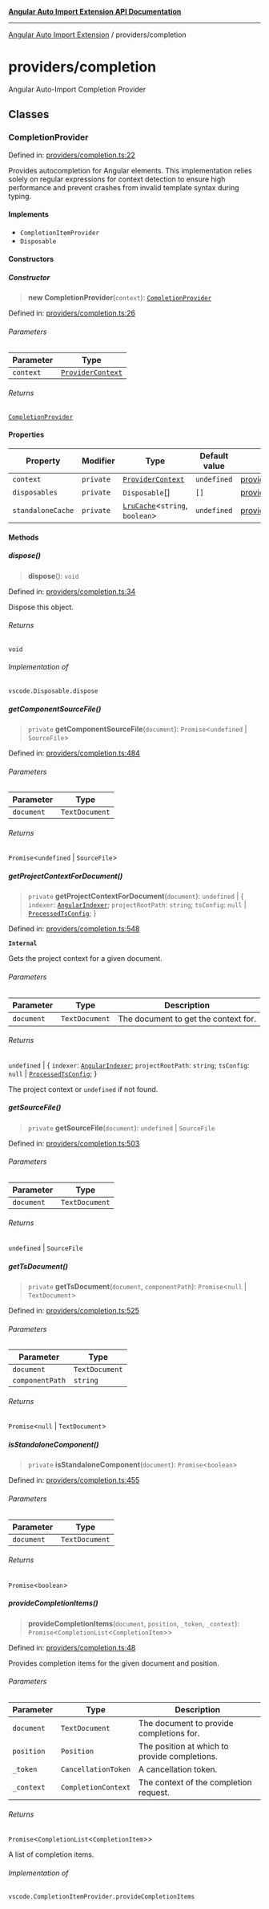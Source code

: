 [**Angular Auto Import Extension API Documentation**](../README.md)

***

[Angular Auto Import Extension](../README.md) / providers/completion

# providers/completion

Angular Auto-Import Completion Provider

## Classes

### CompletionProvider

Defined in: [providers/completion.ts:22](https://github.com/ngx-rock/vscode-angular-auto-import/blob/main/src/providers/completion.ts#L22)

Provides autocompletion for Angular elements.
This implementation relies solely on regular expressions for context detection to ensure
high performance and prevent crashes from invalid template syntax during typing.

#### Implements

- `CompletionItemProvider`
- `Disposable`

#### Constructors

##### Constructor

> **new CompletionProvider**(`context`): [`CompletionProvider`](#completionprovider)

Defined in: [providers/completion.ts:26](https://github.com/ngx-rock/vscode-angular-auto-import/blob/main/src/providers/completion.ts#L26)

###### Parameters

| Parameter | Type |
| ------ | ------ |
| `context` | [`ProviderContext`](../providers.md#providercontext) |

###### Returns

[`CompletionProvider`](#completionprovider)

#### Properties

| Property | Modifier | Type | Default value | Defined in |
| ------ | ------ | ------ | ------ | ------ |
| <a id="context"></a> `context` | `private` | [`ProviderContext`](../providers.md#providercontext) | `undefined` | [providers/completion.ts:26](https://github.com/ngx-rock/vscode-angular-auto-import/blob/main/src/providers/completion.ts#L26) |
| <a id="disposables"></a> `disposables` | `private` | `Disposable`[] | `[]` | [providers/completion.ts:24](https://github.com/ngx-rock/vscode-angular-auto-import/blob/main/src/providers/completion.ts#L24) |
| <a id="standalonecache"></a> `standaloneCache` | `private` | [`LruCache`](../utils/cache.md#lrucache)\<`string`, `boolean`\> | `undefined` | [providers/completion.ts:23](https://github.com/ngx-rock/vscode-angular-auto-import/blob/main/src/providers/completion.ts#L23) |

#### Methods

##### dispose()

> **dispose**(): `void`

Defined in: [providers/completion.ts:34](https://github.com/ngx-rock/vscode-angular-auto-import/blob/main/src/providers/completion.ts#L34)

Dispose this object.

###### Returns

`void`

###### Implementation of

`vscode.Disposable.dispose`

##### getComponentSourceFile()

> `private` **getComponentSourceFile**(`document`): `Promise`\<`undefined` \| `SourceFile`\>

Defined in: [providers/completion.ts:484](https://github.com/ngx-rock/vscode-angular-auto-import/blob/main/src/providers/completion.ts#L484)

###### Parameters

| Parameter | Type |
| ------ | ------ |
| `document` | `TextDocument` |

###### Returns

`Promise`\<`undefined` \| `SourceFile`\>

##### getProjectContextForDocument()

> `private` **getProjectContextForDocument**(`document`): `undefined` \| \{ `indexer`: [`AngularIndexer`](../services/indexer.md#angularindexer); `projectRootPath`: `string`; `tsConfig`: `null` \| [`ProcessedTsConfig`](../types/tsconfig.md#processedtsconfig); \}

Defined in: [providers/completion.ts:548](https://github.com/ngx-rock/vscode-angular-auto-import/blob/main/src/providers/completion.ts#L548)

**`Internal`**

Gets the project context for a given document.

###### Parameters

| Parameter | Type | Description |
| ------ | ------ | ------ |
| `document` | `TextDocument` | The document to get the context for. |

###### Returns

`undefined` \| \{ `indexer`: [`AngularIndexer`](../services/indexer.md#angularindexer); `projectRootPath`: `string`; `tsConfig`: `null` \| [`ProcessedTsConfig`](../types/tsconfig.md#processedtsconfig); \}

The project context or `undefined` if not found.

##### getSourceFile()

> `private` **getSourceFile**(`document`): `undefined` \| `SourceFile`

Defined in: [providers/completion.ts:503](https://github.com/ngx-rock/vscode-angular-auto-import/blob/main/src/providers/completion.ts#L503)

###### Parameters

| Parameter | Type |
| ------ | ------ |
| `document` | `TextDocument` |

###### Returns

`undefined` \| `SourceFile`

##### getTsDocument()

> `private` **getTsDocument**(`document`, `componentPath`): `Promise`\<`null` \| `TextDocument`\>

Defined in: [providers/completion.ts:525](https://github.com/ngx-rock/vscode-angular-auto-import/blob/main/src/providers/completion.ts#L525)

###### Parameters

| Parameter | Type |
| ------ | ------ |
| `document` | `TextDocument` |
| `componentPath` | `string` |

###### Returns

`Promise`\<`null` \| `TextDocument`\>

##### isStandaloneComponent()

> `private` **isStandaloneComponent**(`document`): `Promise`\<`boolean`\>

Defined in: [providers/completion.ts:455](https://github.com/ngx-rock/vscode-angular-auto-import/blob/main/src/providers/completion.ts#L455)

###### Parameters

| Parameter | Type |
| ------ | ------ |
| `document` | `TextDocument` |

###### Returns

`Promise`\<`boolean`\>

##### provideCompletionItems()

> **provideCompletionItems**(`document`, `position`, `_token`, `_context`): `Promise`\<`CompletionList`\<`CompletionItem`\>\>

Defined in: [providers/completion.ts:48](https://github.com/ngx-rock/vscode-angular-auto-import/blob/main/src/providers/completion.ts#L48)

Provides completion items for the given document and position.

###### Parameters

| Parameter | Type | Description |
| ------ | ------ | ------ |
| `document` | `TextDocument` | The document to provide completions for. |
| `position` | `Position` | The position at which to provide completions. |
| `_token` | `CancellationToken` | A cancellation token. |
| `_context` | `CompletionContext` | The context of the completion request. |

###### Returns

`Promise`\<`CompletionList`\<`CompletionItem`\>\>

A list of completion items.

###### Implementation of

`vscode.CompletionItemProvider.provideCompletionItems`
